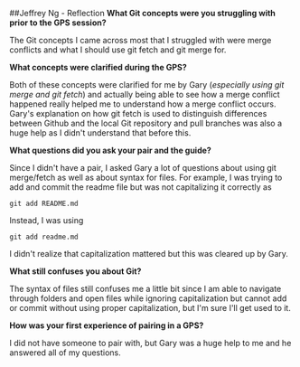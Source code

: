 ##Jeffrey Ng - Reflection
**What Git concepts were you struggling with prior to the GPS session?**

The Git concepts I came across most that I struggled with were merge conflicts and what I should use git fetch and git merge for.

**What concepts were clarified during the GPS?**

Both of these concepts were clarified for me by Gary (*especially using git merge and git fetch*) and actually being able to see how a merge conflict happened really helped me to understand how a merge conflict occurs. Gary's explanation on how git fetch is used to distinguish differences between Github and the local Git repository and pull branches was also a huge help as I didn't understand that before this.

**What questions did you ask your pair and the guide?**

Since I didn't have a pair, I asked Gary a lot of questions about using git merge/fetch as well as about syntax for files. For example, I was trying to add and commit the readme file but was not capitalizing it correctly as

    git add README.md
Instead, I was using

    git add readme.md
I didn't realize that capitalization mattered but this was cleared up by Gary.

**What still confuses you about Git?**

The syntax of files still confuses me a little bit since I am able to navigate through folders and open files while ignoring capitalization but cannot add or commit without using proper capitalization, but I'm sure I'll get used to it.

**How was your first experience of pairing in a GPS?**

I did not have someone to pair with, but Gary was a huge help to me and he answered all of my questions.